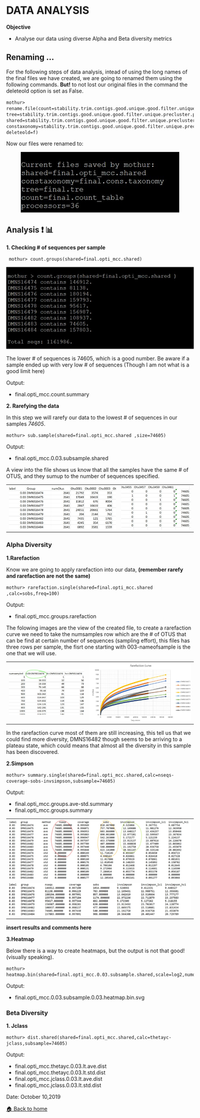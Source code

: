 # DATA ANALYSIS


**Objective**
- Analyse our data using diverse Alpha and Beta diversity metrics

## Renaming ... 

For the following steps of data analysis, intead of using the long names of the final files we have created, we are going to renamed them using the following commands. **But!** to not lost our original files in the command the deleteold option is set as False.

    mothur> rename.file(count=stability.trim.contigs.good.unique.good.filter.unique.precluster.denovo.vsearch.pick.pick.count_table, tree=stability.trim.contigs.good.unique.good.filter.unique.precluster.pick.pick.phylip.tre, shared=stability.trim.contigs.good.unique.good.filter.unique.precluster.pick.pick.opti_mcc.shared, constaxonomy=stability.trim.contigs.good.unique.good.filter.unique.precluster.pick.pick.opti_mcc.0.03.cons.taxonomy,prefix=final, deleteold=f)

Now our files were renamed to:

<p align="center"><img src="/IMAGES/nt5_1.jpg"></p>
                                              
## Analysis :exclamation: :bar_chart:

**1. Checking # of sequences per sample**

     mothur> count.groups(shared=final.opti_mcc.shared)

<p align="center"><img src="/IMAGES/nt5_2.jpg"></p>

The lower # of sequences is 74605, which is a good number. Be aware if a sample ended up with very low # of sequences (Though I am not what is a good limit here)

Output:
<ul>
  <li>final.opti_mcc.count.summary</li>
</ul>
 
 **2. Rarefying the data**

In this step we will rarefy our data to the lowest # of sequences in our samples *74605*.
 
    mothur> sub.sample(shared=final.opti_mcc.shared ,size=74605)
 
 Output:
 
 <ul><li>final.opti_mcc.0.03.subsample.shared</li></ul>
 
A view into the file shows us know that all the samples have the same # of OTUS, and they sumup to the number of sequences specified.
 
 <table align="center">
    <td><img src="/IMAGES/nt5_3.jpg"></td>
    <td><img src="/IMAGES/nt5_4.jpg"></td>
 </table>
  
### Alpha Diversity

**1.Rarefaction**
  
Know we are going to apply rarefaction into our data, **(remember rarefy and rarefaction are not the same)**
  
    mothur> rarefaction.single(shared=final.opti_mcc.shared ,calc=sobs,freq=100)
  
Output:
 
 <ul><li>final.opti_mcc.groups.rarefaction</li></ul>
  
The folowing images are the view of the created file, to create a rarefaction curve we need to take the numsamples row which are the # of OTUS that can be find at certain number of sequences (sampling effort), this files has three rows per sample, the fisrt one starting with 003-nameofsample is the one that we will use. 

<table align="center">
    <td><img src="/IMAGES/nt5_5.jpg"></td>
    <td><img src="/IMAGES/nt5_6.jpg"></td>
</table>
  
In the rarefaction curve most of them are still increasing, this tell us that we could find more diversity, DMNS16482 though seems to be arriving to a plateau state, which could means that almost all the diversity in this sample has been discovered.
 
**2.Simpson**

    mothur> summary.single(shared=final.opti_mcc.shared,calc=nseqs-coverage-sobs-invsimpson,subsample=74605)

Output:
<ul>
  <li>final.opti_mcc.groups.ave-std.summary</li>
  <li>final.opti_mcc.groups.summary</li>
</ul>

<table align="center">
    <td><img src="/IMAGES/nt5_7.jpg"></td>
    <tr>
    <td><img src="/IMAGES/nt5_8.jpg"></td>
    </tr>
</table>
  
**insert results and comments here**

**3.Heatmap**

Below there is a way to create heatmaps, but the output is not that good!(visually speaking).

    mothur> heatmap.bin(shared=final.opti_mcc.0.03.subsample.shared,scale=log2,numotu=50)

Output:
  <ul><li>final.opti_mcc.0.03.subsample.0.03.heatmap.bin.svg</li></ul>

### Beta Diversity

**1. Jclass**

    mothur> dist.shared(shared=final.opti_mcc.shared,calc=thetayc-jclass,subsample=74605)
    
Output:
<ul>
  <li>final.opti_mcc.thetayc.0.03.lt.ave.dist</li>
  <li>final.opti_mcc.thetayc.0.03.lt.std.dist</li>
  <li>final.opti_mcc.jclass.0.03.lt.ave.dist</li>
  <li>final.opti_mcc.jclass.0.03.lt.std.dist</li>
</ul>


Date: October 10,2019
  
[:house: Back to home](https://github.com/mhchavez/SMCA-notebook1/wiki)
